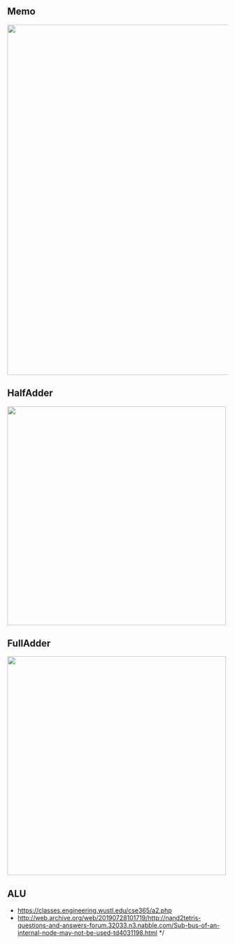 ## Memo

<img width="800px" src="https://user-images.githubusercontent.com/15260226/132125213-139bc64c-f137-45a9-9bd3-18fd66226504.jpeg" />

## HalfAdder

<img width="500px" src="https://user-images.githubusercontent.com/15260226/132125287-db220acf-2d1f-4bc0-889a-1c701928387b.jpeg" />

## FullAdder

<img width="500px" src="https://user-images.githubusercontent.com/15260226/132126526-92622dae-bf77-4902-a6f6-b340458f0368.jpeg" />

## ALU

- https://classes.engineering.wustl.edu/cse365/a2.php
- http://web.archive.org/web/20190728101719/http://nand2tetris-questions-and-answers-forum.32033.n3.nabble.com/Sub-bus-of-an-internal-node-may-not-be-used-td4031198.html */
